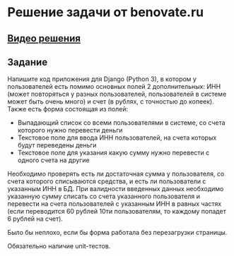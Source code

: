 # Решение задачи от benovate.ru

## [Видео решения](https://www.youtube.com/watch?v=mgwTN_quIh0&feature=youtu.be)

## Задание
Напишите код приложения для Django (Python 3), в котором у пользователей есть помимо основных полей 2 дополнительных: ИНН (может повторяться у разных пользователей, пользователей в системе может быть очень много) и счет (в рублях, с точностью до копеек). Также есть форма состоящая из полей:

* Выпадающий список со всеми пользователями в системе, со счета которого нужно перевести деньги
* Текстовое поле для ввода ИНН пользователей, на счета  которых будут переведены деньги
* Текстовое поле для указания какую сумму нужно перевести с одного счета на другие

Необходимо проверять есть ли достаточная сумма у пользователя, со счета которого списываются средства, и есть ли пользователи с указанным ИНН в БД. При валидности введенных данных необходимо указанную сумму списать со счета указанного пользователя и перевести на счета пользователей с указанным ИНН в равных частях (если переводится 60 рублей 10ти пользователям, то каждому попадет 6 рублей на счет). 

Было бы неплохо, если бы форма работала без перезагрузки страницы.

Обязательно наличие unit-тестов.
